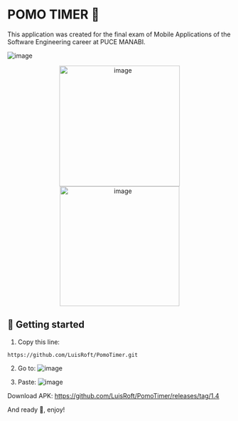 # POMO TIMER 🍅
This application was created for the final exam of Mobile Applications of the Software Engineering career at PUCE MANABI.

![image](https://user-images.githubusercontent.com/91089863/215772363-53d82d66-9885-4f72-b1b3-fb5604beeece.png)
<p align="center">
<img width="271" alt="image" src="https://user-images.githubusercontent.com/91089863/215772045-088727f2-2bfc-4b3e-932a-24abd31b4b32.png"> <img width="269" alt="image" src="https://user-images.githubusercontent.com/91089863/215773018-277ab48c-e3f6-4f0c-9d82-ac71591d479d.png">
</p>

## 🤖 Getting started 
1. Copy this line:
```
https://github.com/LuisRoft/PomoTimer.git
```
2. Go to:
![image](https://user-images.githubusercontent.com/91089863/201412203-a7dcc91e-db0e-4ef0-8969-e51eee940853.png)

3. Paste:
![image](https://user-images.githubusercontent.com/91089863/201412440-d371be92-7e9b-411c-b6ab-cd58eeff2178.png)

Download APK: https://github.com/LuisRoft/PomoTimer/releases/tag/1.4

And ready 🥳, enjoy!
